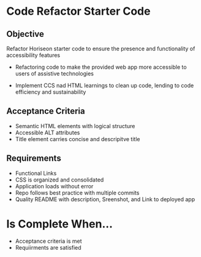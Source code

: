 # Code Refactor Starter Code

## Objective
Refactor Horiseon starter code to ensure the presence and functionality of accessibility features

- Refactoring code to make the provided web app more accessible to users of assistive technologies

- Implement CCS nad HTML learnings to clean up code, lending to code efficiency and sustainability



## Acceptance Criteria

* Semantic HTML elements with logical structure
* Accessible ALT attributes
* Title element carries concise and descripitve title

## Requirements
* Functional Links
* CSS is organized and consolidated
* Application loads without error
* Repo follows best practice with multiple commits
* Quality README with description, Sreenshot, and Link to deployed app

# Is Complete When...
* Acceptance criteria is met 
* Requiirments are satisfied


